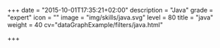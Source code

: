+++
date = "2015-10-01T17:35:21+02:00"
description = "Java"
grade = "expert"
icon = ""
image = "img/skills/java.svg"
level = 80
title = "java"
weight = 40
cv="dataGraphExample/filters/java.html"

+++

